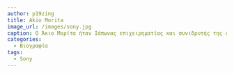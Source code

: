 ```yaml
---
author: p19zing
title: Akio Morita
image_url: /images/sony.jpg
caption: Ο Άκιο Μορίτα ήταν Ιάπωνας επιχειρηματίας και συνιδρυτής της εταιρείας ηλεκτρονικών ειδών SONY. Το 1982 ήταν ο πρώτος Ιάπωνας που του απονεμήθηκε το μετάλλιο Albert από το Royal Society of Arts στο Ηνωμένο Βασίλειο.Δύο χρόνια αργότερα, έλαβε τον τίτλο της Λεγεώνας της Τιμής, και το 1991, τιμήθηκε με το βραβείο First Class Τάγμα του Ιερού Θησαυρού από τον Αυτοκράτορα της Ιαπωνίας .Το 1993, του απονεμήθηκε τιμητικά ο τίτλος του Βρετανού ιππότη. Ο Μορίτα έλαβε επίσης το Διεθνές Βραβείο Διακεκριμένου Επιχειρηματία από το Πανεπιστήμιο της Μανιτόμπα το 1987. Το 1999, μετά θάνατον ο Μορίτα τιμήθηκε με το Grand Cordon of the Order of the Rising Sun.
categories:
  - Βιογραφία  
tags:
  - Sony
---
```

